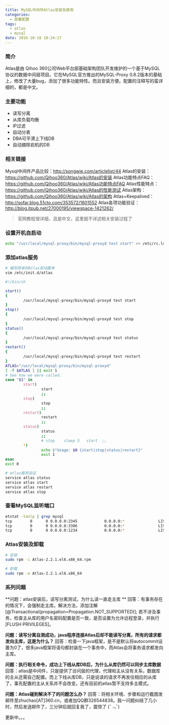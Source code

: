 ```yaml
---
title: MySQL中间件Atlas安装及使用
categories:
  - 部署配置
tags:
  - atlas
  - mysql
date: 2016-10-18 18:24:17
---
```


### 简介
Atlas是由 Qihoo 360公司Web平台部基础架构团队开发维护的一个基于MySQL协议的数据中间层项目。它在MySQL官方推出的MySQL-Proxy 0.8.2版本的基础上，修改了大量bug，添加了很多功能特性。而且安装方便。配置的注释写的蛮详细的，都是中文。

### 主要功能
- 读写分离
- 从库负载均衡
- IP过滤
- 自动分表
- DBA可平滑上下线DB
- 自动摘除宕机的DB

### 相关链接
Mysql中间件产品比较：http://songwie.com/articlelist/44
Atlas的安装：https://github.com/Qihoo360/Atlas/wiki/Atlas的安装
Atlas功能特点FAQ：https://github.com/Qihoo360/Atlas/wiki/Atlas功能特点FAQ
Atlas性能特点：https://github.com/Qihoo360/Atlas/wiki/Atlas的性能测试
Atlas架构：https://github.com/Qihoo360/Atlas/wiki/Atlas的架构
Atlas+Keepalived：http://sofar.blog.51cto.com/353572/1601552
Atlas各项功能验证：http://blog.itpub.net/27000195/viewspace-1421262/

<!-- more -->

> 官网教程很详细，且是中文，这里就不详述相关安装过程了

### 设置开机自启动
```bash
echo "/usr/local/mysql-proxy/bin/mysql-proxyd test start" >> /etc/rc.local
```

### 添加atlas服务
```bash
# 编写简单的Atlas启动脚本
vim /etc/init.d/atlas

#!/bin/sh  

start()  
{  
        /usr/local/mysql-proxy/bin/mysql-proxyd test start
}  
stop()  
{  
        /usr/local/mysql-proxy/bin/mysql-proxyd test stop
}
status()  
{       
        /usr/local/mysql-proxy/bin/mysql-proxyd test status  
}
restart()  
{  
        /usr/local/mysql-proxy/bin/mysql-proxyd test restart
} 
ATLAS="/usr/local/mysql-proxy/bin/mysql-proxyd"  
[ -f $ATLAS ] || exit 1  
# See how we were called.  
case "$1" in  
        start)  
                start  
                ;;  
        stop)  
                stop  
                ;;  
        restart)  
                restart
                ;;  
        status)  
                status 
                ;;  
                # stop    sleep 3   start  ;;  
        *)  
                echo $"Usage: $0 {start|stop|status|restart}"  
                exit 1  
esac  
exit 0 

# atlas服务验证
service atlas status
service atlas start
service atlas restart
service atlas stop
```

### 查看MySQL监听端口
```bash
etstat -tanlp | grep mysql
tcp        0      0 0.0.0.0:2345            0.0.0.0:*               LISTEN      21449/mysql-proxy   
tcp        0      0 0.0.0.0:3306            0.0.0.0:*               LISTEN      24096/mysqld        
tcp        0      0 0.0.0.0:1234            0.0.0.0:*               LISTEN      21449/mysql-proxy
```

### Atlas安装及卸载
```bash
# 安装
sudo rpm -i Atlas-2.2.1.el6.x86_64.rpm

# 卸载
sudo rpm -e Atlas-2.2.1.el6.x86_64
```

### 系列问题

**问题：atlas安装后，读写分离测试，为什么读一直走主库 **
回答：有事务存在的情况下，会强制走主库。解决方法，添加注解[@Transactional(propagation=Propagation.NOT_SUPPORTED)];
若不涉及事务，检查主从库的用户名密码配置是否一致，是否设置为允许远程登录，并执行[FLUSH PRIVILEGES]。

**问题：读写分离自测成功，java程序连接Atlas后却不能读写分离，所有的请求都发向主库，这是为什么？**
回答：检查一下java框架，是不是默认将autocommit设置为0了，很多java框架将语句都封装在一个事务中，而Atlas会将事务请求都发向主库。

**问题：执行相关命令，成功上下线从库DB后，为什么从库仍然可以同步主库数据**
回答：atlas是中间件，只是提供了访问层的代理，代理和主从没有关系，数据库的主从还需自己配置。而上下线从库DB，只是说读的请求不再发往相应的从库了，事先配置的主从关系并不会改变。还有目前的atlas暂不支持多主模式。

**问题：Atlas碰到解决不了的问题怎么办？**
回答：将相关环境、步骤和运行截图发邮件至zhuchao[AT]360.cn，或者加QQ群326544838。我一问题纠结了几小时，然后发送邮件了，三分钟后就回复我了，震惊了 (¯﹃¯)

更新中。。。

